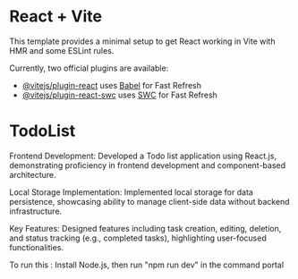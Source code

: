 # React + Vite

This template provides a minimal setup to get React working in Vite with HMR and some ESLint rules.

Currently, two official plugins are available:

- [@vitejs/plugin-react](https://github.com/vitejs/vite-plugin-react/blob/main/packages/plugin-react/README.md) uses [Babel](https://babeljs.io/) for Fast Refresh
- [@vitejs/plugin-react-swc](https://github.com/vitejs/vite-plugin-react-swc) uses [SWC](https://swc.rs/) for Fast Refresh
# TodoList
Frontend Development: Developed a Todo list application using React.js, demonstrating proficiency in frontend development and component-based architecture.

Local Storage Implementation: Implemented local storage for data persistence, showcasing ability to manage client-side data without backend infrastructure.

Key Features: Designed features including task creation, editing, deletion, and status tracking (e.g., completed tasks), highlighting user-focused functionalities.

To run this : Install Node.js, then run "npm run dev" in the command portal
